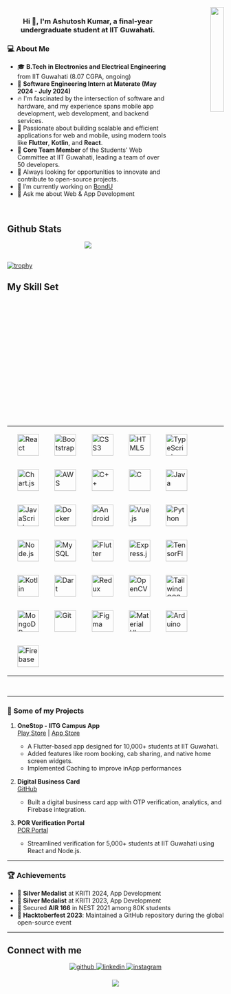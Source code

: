 <div align="right">
<img src="https://static-00.iconduck.com/assets.00/web-developer-illustration-2005x2048-fal2biag.png" align="right" style="width: 25%" />
</div>  
  

### <div align="center">Hi 👋, I'm Ashutosh Kumar, a final-year undergraduate student at IIT Guwahati.</div>  
  

### 💻 **About Me**
- 🎓 **B.Tech in Electronics and Electrical Engineering** from IIT Guwahati (8.07 CGPA, ongoing)
- 💼 **Software Engineering Intern at Materate (May 2024 - July 2024)**
- 🔥 I'm fascinated by the intersection of software and hardware, and my experience spans mobile app development, web development, and backend services.  
- 🚀 Passionate about building scalable and efficient applications for web and mobile, using modern tools like **Flutter**, **Kotlin**, and **React**.
- 👥 **Core Team Member** of the Students' Web Committee at IIT Guwahati, leading a team of over 50 developers.
- 🎯 Always looking for opportunities to innovate and contribute to open-source projects.
- 🔭 I’m currently working on [BondU](https://github.com/Ashutosh-777/BondU)  
- 💬 Ask me about Web & App Development

<br/>  

## Github Stats  
<div align="center"><img src="https://github-readme-stats.vercel.app/api?username=ashutosh-777&show_icons=true&count_private=true&hide_border=true" align="center" /></div>  

<br/>  


[![trophy](https://github-profile-trophy.vercel.app/?username=Ashutosh-777)]()


## My Skill Set  
<table><tr><td valign="top" width="100%">
<div align="left">  
<a href="https://reactjs.org/" target="_blank"><img style="margin: 16px" src="https://profilinator.rishav.dev/skills-assets/react-original-wordmark.svg" alt="React" height="50" /></a>  
<a href="https://getbootstrap.com/docs/3.4/javascript/" target="_blank"><img style="margin: 16px" src="https://profilinator.rishav.dev/skills-assets/bootstrap-plain.svg" alt="Bootstrap" height="50" /></a>  
<a href="https://www.w3schools.com/css/" target="_blank"><img style="margin: 16px" src="https://profilinator.rishav.dev/skills-assets/css3-original-wordmark.svg" alt="CSS3" height="50" /></a>  
<a href="https://en.wikipedia.org/wiki/HTML5" target="_blank"><img style="margin: 16px" src="https://profilinator.rishav.dev/skills-assets/html5-original-wordmark.svg" alt="HTML5" height="50" /></a>  
<a href="https://www.typescriptlang.org/" target="_blank"><img style="margin: 16px" src="https://profilinator.rishav.dev/skills-assets/typescript-original.svg" alt="TypeScript" height="50" /></a>  
<a href="https://www.chartjs.org/" target="_blank"><img style="margin: 16px" src="https://profilinator.rishav.dev/skills-assets/logo-title.svg" alt="Chart.js" height="50" /></a>  
<a href="https://aws.amazon.com/" target="_blank"><img style="margin: 16px" src="https://profilinator.rishav.dev/skills-assets/amazonwebservices-original-wordmark.svg" alt="AWS" height="50" /></a>  
<a href="https://www.cplusplus.com/" target="_blank"><img style="margin: 16px" src="https://profilinator.rishav.dev/skills-assets/cplusplus-original.svg" alt="C++" height="50" /></a>  
<a href="https://www.cprogramming.com/" target="_blank"><img style="margin: 16px" src="https://profilinator.rishav.dev/skills-assets/c-original.svg" alt="C" height="50" /></a>  
<a href="https://www.java.com/" target="_blank"><img style="margin: 16px" src="https://profilinator.rishav.dev/skills-assets/java-original-wordmark.svg" alt="Java" height="50" /></a>  
<a href="https://www.javascript.com/" target="_blank"><img style="margin: 16px" src="https://profilinator.rishav.dev/skills-assets/javascript-original.svg" alt="JavaScript" height="50" /></a>  
<a href="https://www.docker.com/" target="_blank"><img style="margin: 16px" src="https://profilinator.rishav.dev/skills-assets/docker-original-wordmark.svg" alt="Docker" height="50" /></a>  
<a href="https://www.android.com/intl/en_in/" target="_blank"><img style="margin: 16px" src="https://profilinator.rishav.dev/skills-assets/android-original-wordmark.svg" alt="Android" height="50" /></a>  
<a href="https://vuejs.org/" target="_blank"><img style="margin: 16px" src="https://profilinator.rishav.dev/skills-assets/vuejs-original-wordmark.svg" alt="Vue.js" height="50" /></a>  
<a href="https://www.python.org/" target="_blank"><img style="margin: 16px" src="https://profilinator.rishav.dev/skills-assets/python-original.svg" alt="Python" height="50" /></a>  
<a href="https://nodejs.org/" target="_blank"><img style="margin: 16px" src="https://profilinator.rishav.dev/skills-assets/nodejs-original-wordmark.svg" alt="Node.js" height="50" /></a>  
<a href="https://www.mysql.com/" target="_blank"><img style="margin: 16px" src="https://profilinator.rishav.dev/skills-assets/mysql-original-wordmark.svg" alt="MySQL" height="50" /></a>  
<a href="https://flutter.dev/" target="_blank"><img style="margin: 16px" src="https://profilinator.rishav.dev/skills-assets/flutterio-icon.svg" alt="Flutter" height="50" /></a>  
<a href="https://expressjs.com/" target="_blank"><img style="margin: 16px" src="https://profilinator.rishav.dev/skills-assets/express-original-wordmark.svg" alt="Express.js" height="50" /></a>  
<a href="https://www.tensorflow.org/" target="_blank"><img style="margin: 16px" src="https://profilinator.rishav.dev/skills-assets/tensorflow-icon.svg" alt="TensorFlow" height="50" /></a>  
<a href="https://kotlinlang.org/" target="_blank"><img style="margin: 16px" src="https://profilinator.rishav.dev/skills-assets/kotlinlang-icon.svg" alt="Kotlin" height="50" /></a>  
<a href="https://dart.dev/" target="_blank"><img style="margin: 16px" src="https://profilinator.rishav.dev/skills-assets/dartlang-icon.svg" alt="Dart" height="50" /></a>  
<a href="https://redux.js.org/" target="_blank"><img style="margin: 16px" src="https://profilinator.rishav.dev/skills-assets/redux-original.svg" alt="Redux" height="50" /></a>  
<a href="https://opencv.org/" target="_blank"><img style="margin: 16px" src="https://profilinator.rishav.dev/skills-assets/opencv-icon.svg" alt="OpenCV" height="50" /></a>  
<a href="https://www.tailwindcss.com/" target="_blank"><img style="margin: 16px" src="https://profilinator.rishav.dev/skills-assets/tailwindcss.svg" alt="Tailwind CSS" height="50" /></a>  
<a href="https://www.mongodb.com/" target="_blank"><img style="margin: 16px" src="https://profilinator.rishav.dev/skills-assets/mongodb-original-wordmark.svg" alt="MongoDB" height="50" /></a>  
<a href="https://github.com/" target="_blank"><img style="margin: 16px" src="https://profilinator.rishav.dev/skills-assets/git-scm-icon.svg" alt="Git" height="50" /></a>  
<a href="https://www.figma.com/" target="_blank"><img style="margin: 16px" src="https://profilinator.rishav.dev/skills-assets/figma-icon.svg" alt="Figma" height="50" /></a>  
<a href="https://mui.com/" target="_blank"><img style="margin: 16px" src="https://profilinator.rishav.dev/skills-assets/mui.png" alt="Material UI" height="50" /></a>  
<a href="https://www.arduino.cc/" target="_blank"><img style="margin: 16px" src="https://profilinator.rishav.dev/skills-assets/arduino.png" alt="Arduino" height="50" /></a>  
<a href="https://firebase.google.com/" target="_blank"><img style="margin: 16px" src="https://profilinator.rishav.dev/skills-assets/firebase.png" alt="Firebase" height="50" /></a>  
</div>
</td></tr></table>  

<br/>  

---

### 🔧 **Some of my Projects**
1. **OneStop - IITG Campus App**  
   [Play Store](https://play.google.com/store/apps/details?id=com.swciitg.onestop2) | [App Store](https://apps.apple.com/in/app/onestop-iitg/id1642792642)  
   - A Flutter-based app designed for 10,000+ students at IIT Guwahati.
   - Added features like room booking, cab sharing, and native home screen widgets.
   - Implemented Caching to improve inApp performances

2. **Digital Business Card**  
   [GitHub](https://github.com/Ashutosh-777/BondU)  
   - Built a digital business card app with OTP verification, analytics, and Firebase integration.

3. **POR Verification Portal**   
   [POR Portal](https://swc.iitg.ac.in/por_portal) 
   - Streamlined verification for 5,000+ students at IIT Guwahati using React and Node.js.

---

### 🏆 **Achievements**
- 🥈 **Silver Medalist** at KRITI 2024, App Development
- 🥈 **Silver Medalist** at KRITI 2023, App Development
- 🌟 Secured **AIR 166** in NEST 2021 among 80K students
- 🏅 **Hacktoberfest 2023**: Maintained a GitHub repository during the global open-source event

---

## Connect with me  
<div align="center">
<a href="https://github.com/Ashutosh-777" target="_blank">
<img src=https://img.shields.io/badge/github-%2324292e.svg?&style=for-the-badge&logo=github&logoColor=white alt=github style="margin-bottom: 5px;" />
</a>
<a href="https://linkedin.com/in/ashutosh-kumar-936383230" target="_blank">
<img src=https://img.shields.io/badge/linkedin-%231E77B5.svg?&style=for-the-badge&logo=linkedin&logoColor=white alt=linkedin style="margin-bottom: 5px;" />
</a>
<a href="https://instagram.com/ashu_toshkumar99" target="_blank">
<img src=https://img.shields.io/badge/instagram-%23000000.svg?&style=for-the-badge&logo=instagram&logoColor=white alt=instagram style="margin-bottom: 5px;" />
</a>  
</div>  
  
<br/>  

<div align="center">
<img src="https://komarev.com/ghpvc/?username=ashutosh-777&&style=flat-square" align="center" />
</div>  
<br/>  
